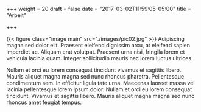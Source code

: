 +++
weight = 20
draft = false
date = "2017-03-02T11:59:05-05:00"
title = "Arbeit"

+++

{{< figure class="image main" src="./images/pic02.jpg" >}}
Adipiscing magna sed dolor elit. Praesent eleifend dignissim arcu, at eleifend sapien imperdiet ac. Aliquam erat volutpat. Praesent urna nisi, fringila lorem et vehicula lacinia quam. Integer sollicitudin mauris nec lorem luctus ultrices.

Nullam et orci eu lorem consequat tincidunt vivamus et sagittis libero. Mauris aliquet magna magna sed nunc rhoncus pharetra. Pellentesque condimentum sem. In efficitur ligula tate urna. Maecenas laoreet massa vel lacinia pellentesque lorem ipsum dolor. Nullam et orci eu lorem consequat tincidunt. Vivamus et sagittis libero. Mauris aliquet magna magna sed nunc rhoncus amet feugiat tempus.
